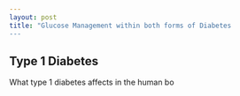 ```yaml
---
layout: post
title: "Glucose Management within both forms of Diabetes
---
```


## Type 1 Diabetes
What type 1 diabetes affects in the human bo

